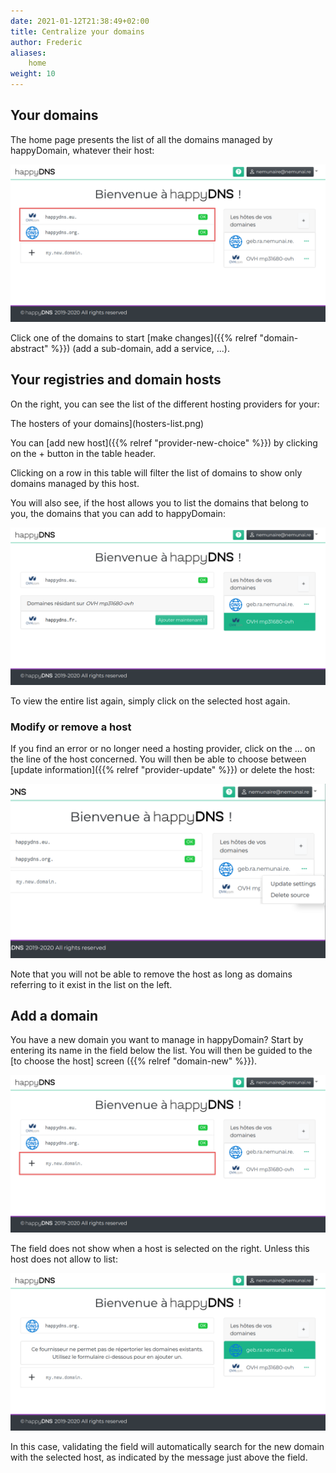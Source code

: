 ```yaml
---
date: 2021-01-12T21:38:49+02:00
title: Centralize your domains
author: Frederic
aliases:
    home
weight: 10
---
```


## Your domains

The home page presents the list of all the domains managed by happyDomain, whatever their host:

![The domains managed by happyDomain](domain-list.png)

Click one of the domains to start [make changes]({{% relref "domain-abstract" %}}) (add a sub-domain, add a service, ...).


## Your registries and domain hosts

On the right, you can see the list of the different hosting providers for your:

The hosters of your domains](hosters-list.png)

You can [add new host]({{% relref "provider-new-choice" %}}) by clicking on the + button in the table header.

Clicking on a row in this table will filter the list of domains to show only domains managed by this host.

You will also see, if the host allows you to list the domains that belong to you, the domains that you can add to happyDomain:

![Domain filtering according to the hosting provider](hoster-ovh.png)

To view the entire list again, simply click on the selected host again.


### Modify or remove a host

If you find an error or no longer need a hosting provider, click on the ... on the line of the host concerned. You will then be able to choose between [update information]({{% relref "provider-update" %}}) or delete the host:

![Modify or delete a hosting](hoster-edit.png)

Note that you will not be able to remove the host as long as domains referring to it exist in the list on the left.


## Add a domain

You have a new domain you want to manage in happyDomain? Start by entering its name in the field below the list. You will then be guided to the [to choose the host] screen ({{% relref "domain-new" %}}).

![Location to add a domain that is not listed](new-domain.png)

The field does not show when a host is selected on the right. Unless this host does not allow to list:

![Special case of addition for authoritative DNS servers](hoster-self.png)

In this case, validating the field will automatically search for the new domain with the selected host, as indicated by the message just above the field.
